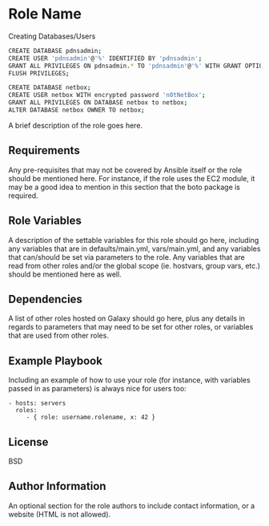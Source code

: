 Role Name
=========

Creating Databases/Users

```bash
CREATE DATABASE pdnsadmin;
CREATE USER 'pdnsadmin'@'%' IDENTIFIED BY 'pdnsadmin';
GRANT ALL PRIVILEGES ON pdnsadmin.* TO 'pdnsadmin'@'%' WITH GRANT OPTION;
FLUSH PRIVILEGES;
```

```bash
CREATE DATABASE netbox;
CREATE USER netbox WITH encrypted password 'n0tNetBox';
GRANT ALL PRIVILEGES ON DATABASE netbox to netbox;
ALTER DATABASE netbox OWNER TO netbox;
```

A brief description of the role goes here.

Requirements
------------

Any pre-requisites that may not be covered by Ansible itself or the role should be mentioned here. For instance, if the role uses the EC2 module, it may be a good idea to mention in this section that the boto package is required.

Role Variables
--------------

A description of the settable variables for this role should go here, including any variables that are in defaults/main.yml, vars/main.yml, and any variables that can/should be set via parameters to the role. Any variables that are read from other roles and/or the global scope (ie. hostvars, group vars, etc.) should be mentioned here as well.

Dependencies
------------

A list of other roles hosted on Galaxy should go here, plus any details in regards to parameters that may need to be set for other roles, or variables that are used from other roles.

Example Playbook
----------------

Including an example of how to use your role (for instance, with variables passed in as parameters) is always nice for users too:

    - hosts: servers
      roles:
         - { role: username.rolename, x: 42 }

License
-------

BSD

Author Information
------------------

An optional section for the role authors to include contact information, or a website (HTML is not allowed).
